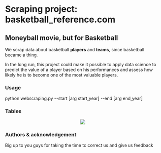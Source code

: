 # Scraping project: basketball_reference.com
## Moneyball movie, but for Basketball

<p>We scrap data about basketball <strong>players</strong> and <strong>teams</strong>, since basketball became a thing.
<p>In the long run, this project could make it possible to apply data science to predict the value of a player based on his performances and assess how likely he is to become one of the most valuable players.</p>

### Usage
<p>python webscraping.py --start [arg start_year] --end [arg end_year]</p>

### Tables
<p align="center"><img src="image_tables"></p>

### Authors & acknowledgement
<p>Big up to you guys for taking the time to correct us and give us feedback
</p> 